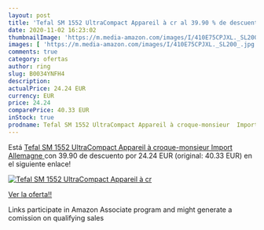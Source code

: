 ```yaml
---
layout: post
title: 'Tefal SM 1552 UltraCompact Appareil à cr al 39.90 % de descuento'
date: 2020-11-02 16:23:02
thumbnailImage: 'https://m.media-amazon.com/images/I/410E75CPJXL._SL200_.jpg'
images: [ 'https://m.media-amazon.com/images/I/410E75CPJXL._SL200_.jpg' ]
comments: true
category: ofertas
author: ring
slug: B0034YNFH4
description:
actualPrice: 24.24 EUR
currency: EUR
price: 24.24
comparePrice: 40.33 EUR
inStock: true
prodname: Tefal SM 1552 UltraCompact Appareil à croque-monsieur  Import Allemagne 
---
```


Está [Tefal SM 1552 UltraCompact Appareil à croque-monsieur  Import Allemagne ](https://www.amazon.fr/dp/B0034YNFH4/?tag=tolees0d-21) con 39.90 de descuento por 24.24 EUR (original: 40.33 EUR) en el siguiente enlace!

[![Tefal SM 1552 UltraCompact Appareil à cr](https://m.media-amazon.com/images/I/410E75CPJXL._SL200_.jpg)](https://www.amazon.fr/dp/B0034YNFH4/?tag=tolees0d-21)

[Ver la oferta!!](https://www.amazon.fr/dp/B0034YNFH4/?tag=tolees0d-21)

Links participate in Amazon Associate program and might generate a comission on qualifying sales


